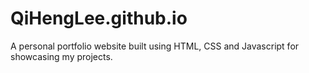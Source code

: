 # QiHengLee.github.io
A personal portfolio website built using HTML, CSS and Javascript for showcasing my projects.
